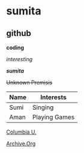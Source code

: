 # sumita 
## github
**coding**

*interesting*

***sumita***

~~Unknown Premisis~~

<!-- Tables -->
| Name | Interests |
| ---- | ---- |
| Sumi | Singing |
| Aman | Playing Games |

[Columbia U.](https://www.columbia.edu/)

[Archive.Org](https://archive.org/details/in.ernet.dli.2015.511223)
